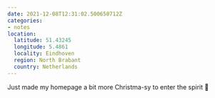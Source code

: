 ```yaml
---
date: 2021-12-08T12:31:02.500650712Z
categories:
- notes
location:
  latitude: 51.43245
  longitude: 5.4861
  locality: Eindhoven
  region: North Brabant
  country: Netherlands
---
```


Just made my homepage a bit more Christma-sy to enter the spirit 🎄
